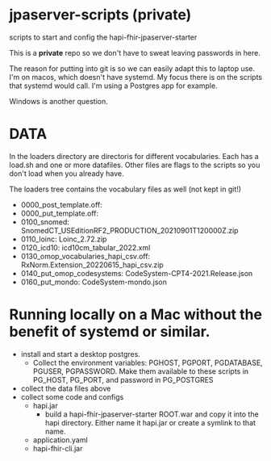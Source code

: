 # jpaserver-scripts (private)
scripts to start and config the hapi-fhir-jpaserver-starter

This is a **private** repo so we don't have to sweat leaving passwords in here.

The reason for putting into git is so we can easily adapt this to laptop use.
I'm on macos, which doesn't have systemd. My focus there is on the scripts 
that systemd would call. I'm using a Postgres app for example.

Windows is another question.


# DATA
In the loaders directory are directoris for different vocabularies.
Each has a load.sh and one or more datafiles. Other files are flags
to the scripts so you don't load when you already have.

The loaders tree contains the vocabulary files as well (not kept in git!)

- 0000_post_template.off:
- 0000_put_template.off:
- 0100_snomed: SnomedCT_USEditionRF2_PRODUCTION_20210901T120000Z.zip
- 0110_loinc: Loinc_2.72.zip
- 0120_icd10: icd10cm_tabular_2022.xml
- 0130_omop_vocabularies_hapi_csv.off:  RxNorm.Extension_20220615_hapi_csv.zip
- 0140_put_omop_codesystems: CodeSystem-CPT4-2021.Release.json
- 0160_put_mondo: CodeSystem-mondo.json


# Running locally on a Mac without the benefit of systemd or similar.
- install and start a desktop postgres. 
    - Collect the environment variables: PGHOST, PGPORT, PGDATABASE, PGUSER, PGPASSWORD. Make them available to these scripts in PG_HOST, PG_PORT, and password in PG_POSTGRES
- collect the data files above
- collect some code and configs
  - hapi.jar
    - build a hapi-fhir-jpaserver-starter ROOT.war and copy it into the hapi directory. Either name it hapi.jar or create a symlink to that name. 
  - application.yaml
  - hapi-fhir-cli.jar 


